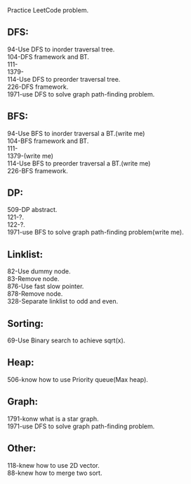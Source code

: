 Practice LeetCode problem.
## DFS:  
94-Use DFS to inorder traversal tree.  
104-DFS framework and BT.  
111-  
1379-  
114-Use DFS to preorder traversal tree.   
226-DFS framework.  
1971-use DFS to solve graph path-finding problem.  
## BFS:
94-Use BFS to inorder traversal a BT.(write me)  
104-BFS framework and BT.    
111-  
1379-(write me)  
114-Use BFS to preorder traversal a BT.(write me)  
226-BFS framework.  
## DP:  
509-DP abstract.  
121-?.  
122-?.  
1971-use BFS to solve graph path-finding problem(write me).  
## Linklist:  
82-Use dummy node.  
83-Remove node.  
876-Use fast slow pointer.   
878-Remove node.  
328-Separate linklist to odd and even.  
## Sorting:  
69-Use Binary search to achieve sqrt(x).  
## Heap:  
506-know how to use Priority queue(Max heap).  
## Graph:  
1791-konw what is a star graph.  
1971-use DFS to solve graph path-finding problem.  
  
## Other:  
118-knew how to use 2D vector.  
88-knew how to merge two sort.  
